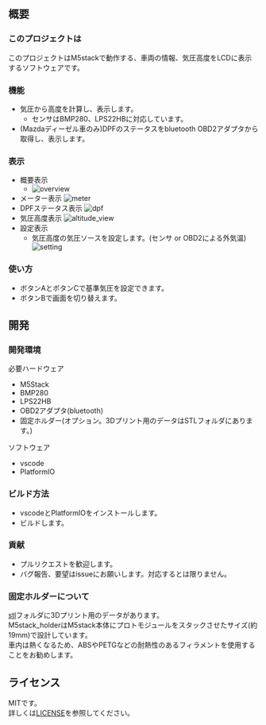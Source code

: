## 概要
### このプロジェクトは
このプロジェクトはM5stackで動作する、車両の情報、気圧高度をLCDに表示するソフトウェアです。

### 機能
- 気圧から高度を計算し、表示します。
  - センサはBMP280、LPS22HBに対応しています。
- (Mazdaディーゼル車のみ)DPFのステータスをbluetooth OBD2アダプタから取得し、表示します。

### 表示
- 概要表示
  - ![overview](docs/images/overview.jpg "overview")
- メーター表示
    ![meter](docs/images/meter.jpg "meter")
- DPFステータス表示
    ![dpf](docs/images/dpf_status.jpg "dpf_status")
- 気圧高度表示
    ![altitude_view](docs/images/altitude_view.jpg "altitude_view")
- 設定表示
    - 気圧高度の気圧ソースを設定します。(センサ or OBD2による外気温)
    ![setting](docs/images/setting.jpg "setting")

### 使い方
- ボタンAとボタンCで基準気圧を設定できます。
- ボタンBで画面を切り替えます。

## 開発
### 開発環境
必要ハードウェア
- M5Stack
- BMP280
- LPS22HB
- OBD2アダプタ(bluetooth)
- 固定ホルダー(オプション。3Dプリント用のデータはSTLフォルダにあります。)

ソフトウェア
- vscode
- PlatformIO

### ビルド方法
- vscodeとPlatformIOをインストールします。
- ビルドします。

### 貢献
- プルリクエストを歓迎します。
- バグ報告、要望はissueにお願いします。対応するとは限りません。

### 固定ホルダーについて
[stl](stl)フォルダに3Dプリント用のデータがあります。  
M5stack_holderはM5stack本体にプロトモジュールをスタックさせたサイズ(約19mm)で設計しています。  
車内は熱くなるため、ABSやPETGなどの耐熱性のあるフィラメントを使用することをお勧めします。  

## ライセンス
MITです。  
詳しくは[LICENSE](LICENSE)を参照してください。  

